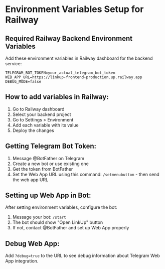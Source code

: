 # Environment Variables Setup for Railway

## Required Railway Backend Environment Variables

Add these environment variables in Railway dashboard for the backend service:

```
TELEGRAM_BOT_TOKEN=your_actual_telegram_bot_token
WEB_APP_URL=https://linkup-frontend-production.up.railway.app
DEBUG_MODE=false
```

## How to add variables in Railway:

1. Go to Railway dashboard
2. Select your backend project 
3. Go to Settings > Environment
4. Add each variable with its value
5. Deploy the changes

## Getting Telegram Bot Token:

1. Message @BotFather on Telegram
2. Create a new bot or use existing one
3. Get the token from BotFather
4. Set the Web App URL using this command:
   `/setmenubutton` - then send the web app URL

## Setting up Web App in Bot:

After setting environment variables, configure the bot:

1. Message your bot: `/start`
2. The bot should show "Open LinkUp" button
3. If not, contact @BotFather and set up Web App properly

## Debug Web App:

Add `?debug=true` to the URL to see debug information about Telegram Web App integration. 